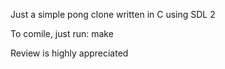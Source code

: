 Just a simple pong clone written in C using SDL 2

To comile, just run:
	make

Review is highly appreciated
